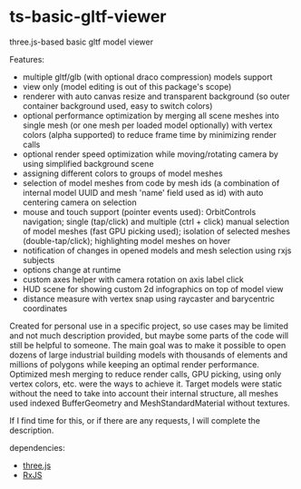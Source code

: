 # ts-basic-gltf-viewer
three.js-based basic gltf model viewer

Features:
- multiple gltf/glb (with optional draco compression) models support
- view only (model editing is out of this package's scope)
- renderer with auto canvas resize and transparent background (so outer container background used, easy to switch colors)
- optional performance optimization by merging all scene meshes into single mesh (or one mesh per loaded model optionally) with vertex colors (alpha supported) to reduce frame time by minimizing render calls
- optional render speed optimization while moving/rotating camera by using simplified background scene
- assigning different colors to groups of model meshes
- selection of model meshes from code by mesh ids (a combination of internal model UUID and mesh 'name' field used as id) with auto centering camera on selection
- mouse and touch support (pointer events used): OrbitControls navigation; single (tap/click) and multiple (ctrl + click) manual selection of model meshes (fast GPU picking used); isolation of selected meshes (double-tap/click); highlighting model meshes on hover
- notification of changes in opened models and mesh selection using rxjs subjects
- options change at runtime
- custom axes helper with camera rotation on axis label click
- HUD scene for showing custom 2d infographics on top of model view
- distance measure with vertex snap using raycaster and barycentric coordinates

Created for personal use in a specific project, so use cases may be limited and not much description provided, but maybe some parts of the code will still be helpful to someone. 
The main goal was to make it possible to open dozens of large industrial building models with thousands of elements and millions of polygons while keeping an optimal render performance. Optimized mesh merging to reduce render calls, GPU picking, using only vertex colors, etc. were the ways to achieve it. Target models were static without the need to take into account their internal structure, all meshes used indexed BufferGeometry and MeshStandardMaterial without textures.

If I find time for this, or if there are any requests, I will complete the description.

dependencies:
- <a href="https://github.com/mrdoob/three.js">three.js<a>
- <a href="https://github.com/ReactiveX/rxjs">RxJS<a>